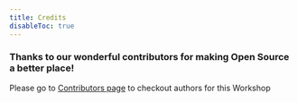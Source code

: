 ```yaml
---
title: Credits
disableToc: true
---
```


### Thanks to our wonderful contributors <i class="fas fa-heart"></i> for making Open Source a better place!

<!---
note: change the url to match the new repo... using old repo as an example placeholder
--->

Please go to [Contributors page](https://github.com/gaowexu/ipc-ai-workshop/graphs/contributors) to checkout authors for this Workshop
